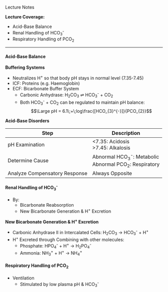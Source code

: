 Lecture Notes

**Lecture Coverage:**
- Acid-Base Balance
- Renal Handling of HCO<sub>3</sub><sup>-</sup>
- Respiratory Handling of PCO<sub>2</sub>

---
#### **Acid-Base Balance**
**Buffering Systems**
- Neutralizes H<sup>+</sup> so that body pH stays in normal level (7.35-7.45)
- ICF: Proteins (e.g. Haemoglobin)
- ECF: Bicarbonate Buffer System
	- Carbonic Anhydrase: H<sub>2</sub>CO<sub>3</sub> ⇌ HCO<sub>3</sub><sup>-</sup> + CO<sub>2</sub>
	- Both HCO<sub>3</sub><sup>-</sup> + CO<sub>2</sub> can be regulated to maintain pH balance:
$$\Large pH = 6.1\;+\;log\frac{[HCO_{3}^{-}]}{PCO_{2}}$$

**Acid-Base Disorders**

| Step                          | Description                                                                              |
| ----------------------------- | ---------------------------------------------------------------------------------------- |
| pH Examination                | <7.35: Acidosis<br>>7.45: Alkalosis                                                      |
| Determine Cause               | Abnormal HCO<sub>3</sub><sup>-</sup>: Metabolic<br>Abnormal PCO<sub>2</sub>: Respiratory |
| Analyze Compensatory Response | Always Opposite                                                                          |


#### **Renal Handling of HCO<sub>3</sub><sup>-</sup>**
- By:
	- Bicarbonate Reabsorption
	- New Bicarbonate Generation & H<sup>+</sup> Excretion

**New Bicarbonate Generation & H<sup>+</sup> Excretion**
- Carbonic Anhydrase II in Intercalated Cells:  H<sub>2</sub>CO<sub>3</sub> → HCO<sub>3</sub><sup>-</sup> + H<sup>+</sup>
- H<sup>+</sup> Excreted through Combining with other molecules:
	- Phosphate: HPO<sub>4</sub><sup>-</sup> + H<sup>+</sup> → H<sub>2</sub>PO<sub>4</sub><sup>-</sup>
	- Ammonia: NH<sub>3</sub><sup>+</sup> + H<sup>+</sup> → NH<sub>4</sub><sup>+</sup>


#### **Respiratory Handling of PCO<sub>2</sub>**
- Ventilation
	- Stimulated by low plasma pH & HCO<sub>3</sub><sup>-</sup>